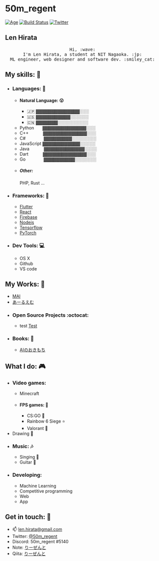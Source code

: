 # 50m_regent

[![Age](https://img.shields.io/badge/Age-18-blueviolet)]()
[![Build Status](https://img.shields.io/badge/build-passing-brightgreen)](https://github.com/50m-regent/NPSeed)
[![Twitter](https://img.shields.io/badge/Twitter-%4050m__regent-informational)](https://twitter.com/50m_regent)

## Len Hirata

<p align="center">
  <samp>
    Hi, :wave: <br>
    I'm Len Hirata, a student at NIT Nagaoka. :jp: <br>
    ML engineer, web designer and software dev. :smiley_cat: <br>
  </samp>
</p>

## My skills: :punch:
- ### Languages: :scroll:
    - #### Natural Language: :open_mouth:
        - :jp: ▓▓▓▓▓▓▓▓▓▓▓▓▓▓░░░
        - :us: ▓▓▓▓▓▓▓▓▓▓▓░░░░░░
        - :cn: ▓▓▓▓▓▓▓░░░░░░░░░░
    - Python &nbsp; &nbsp; &nbsp; ▓▓▓▓▓▓▓▓▓▓▓▓▓▓░░░
    - C++ &nbsp; &nbsp; &nbsp; &nbsp; &nbsp; &nbsp;▓▓▓▓▓▓▓▓▓▓▓▓▓▓░░░
    - C# &nbsp; &nbsp; &nbsp; &nbsp; &nbsp; &nbsp; &nbsp; ▓▓▓▓▓▓▓▓▓░░░░░░░░
    - JavaScript ▓▓▓▓▓▓▓▓▓▓▓▓░░░░░
    - Java &nbsp; &nbsp; &nbsp; &nbsp; &nbsp; &nbsp;▓▓▓▓▓▓▓▓▓▓▓▓▓░░░░
    - Dart &nbsp; &nbsp; &nbsp; &nbsp; &nbsp; &nbsp;▓▓▓▓▓▓▓▓▓▓▓▓▓▓░░░
    - Go &nbsp; &nbsp; &nbsp; &nbsp; &nbsp; &nbsp; &nbsp; ▓▓▓▓▓▓▓▓▓▓░░░░░░░
    - ##### Other:
        PHP, Rust ...
- ### Frameworks: :rocket:
    - [Flutter](https://flutter.dev/)
    - [React](https://ja.reactjs.org/)
    - [Firebase](https://firebase.google.com/)
    - [Nodejs](https://nodejs.org/)
    - [Tensorflow](https://www.tensorflow.org/)
    - [PyTorch](https://pytorch.org/)

- ### Dev Tools: :computer:
    - OS X
    - Github
    - VS code

## My Works: :stars:
- [MAI](https://mai.com)
- [あーるえむ](https://regent-rm.netlify.app/#/)
- ### Open Source Projects :octocat:
    - test [Test]()
- ### Books: :book:
    - [AIのおきもち](https://regent-rm.netlify.app/#/)

## What I do: :video_game:
- ### Video games:
    - Minecraft
    - #### FPS games: :gun:
        - CS:GO 🦅
        - Rainbow 6 Siege ⭐
        - Valorant 💎
- Drawing :rice_scene:
- ### Music: :notes:
    - Singing :microphone:
    - Guitar :guitar:
- ### Developing:
    - Machine Learning
    - Competitive programming
    - Web
    - App

## Get in touch: 💬
- :mailbox: [len.hirata@gmail.com](mailto:len.hirata@gmail.com)
- Twitter: [@50m_regent](https://twitter.com/50m_regent)
- Discord: 50m_regent #5140
- Note: [りーぜんと](https://note.com/50m_regent)
- Qiita: [りーぜんと](https://qiita.com/50m_regent)
